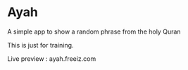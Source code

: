 # Ayah
A simple app to show a random phrase from the holy Quran

This is just for training.

Live preview : ayah.freeiz.com
